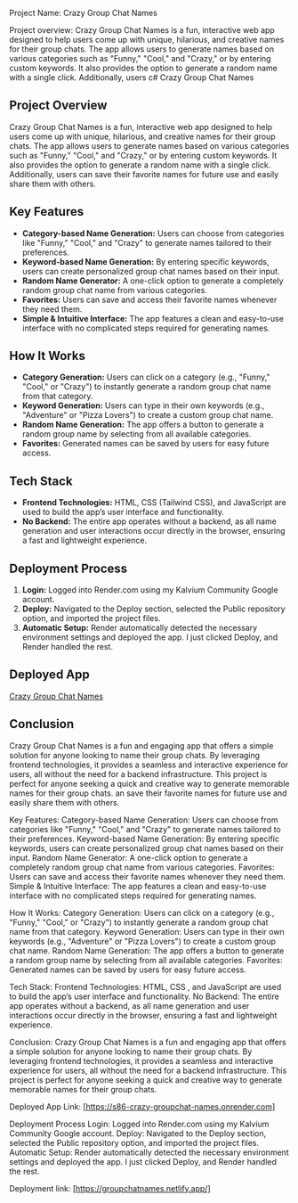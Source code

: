 Project Name: Crazy Group Chat Names

Project overview:
Crazy Group Chat Names is a fun, interactive web app designed to help users come up with unique, hilarious, and creative names for their group chats. The app allows users to generate names based on various categories such as "Funny," "Cool," and "Crazy," or by entering custom keywords. It also provides the option to generate a random name with a single click. Additionally, users c# Crazy Group Chat Names

## Project Overview
Crazy Group Chat Names is a fun, interactive web app designed to help users come up with unique, hilarious, and creative names for their group chats. The app allows users to generate names based on various categories such as "Funny," "Cool," and "Crazy," or by entering custom keywords. It also provides the option to generate a random name with a single click. Additionally, users can save their favorite names for future use and easily share them with others.

## Key Features
- **Category-based Name Generation:** Users can choose from categories like "Funny," "Cool," and "Crazy" to generate names tailored to their preferences.
- **Keyword-based Name Generation:** By entering specific keywords, users can create personalized group chat names based on their input.
- **Random Name Generator:** A one-click option to generate a completely random group chat name from various categories.
- **Favorites:** Users can save and access their favorite names whenever they need them.
- **Simple & Intuitive Interface:** The app features a clean and easy-to-use interface with no complicated steps required for generating names.

## How It Works
- **Category Generation:** Users can click on a category (e.g., "Funny," "Cool," or "Crazy") to instantly generate a random group chat name from that category.
- **Keyword Generation:** Users can type in their own keywords (e.g., "Adventure" or "Pizza Lovers") to create a custom group chat name.
- **Random Name Generation:** The app offers a button to generate a random group name by selecting from all available categories.
- **Favorites:** Generated names can be saved by users for easy future access.

## Tech Stack
- **Frontend Technologies:** HTML, CSS (Tailwind CSS), and JavaScript are used to build the app’s user interface and functionality.
- **No Backend:** The entire app operates without a backend, as all name generation and user interactions occur directly in the browser, ensuring a fast and lightweight experience.

## Deployment Process
1. **Login:** Logged into Render.com using my Kalvium Community Google account.
2. **Deploy:** Navigated to the Deploy section, selected the Public repository option, and imported the project files.
3. **Automatic Setup:** Render automatically detected the necessary environment settings and deployed the app. I just clicked Deploy, and Render handled the rest.

## Deployed App
[Crazy Group Chat Names](https://s86-crazy-groupchat-names.onrender.com)

## Conclusion
Crazy Group Chat Names is a fun and engaging app that offers a simple solution for anyone looking to name their group chats. By leveraging frontend technologies, it provides a seamless and interactive experience for users, all without the need for a backend infrastructure. This project is perfect for anyone seeking a quick and creative way to generate memorable names for their group chats.
an save their favorite names for future use and easily share them with others.

Key Features:
Category-based Name Generation: Users can choose from categories like "Funny," "Cool," and "Crazy" to generate names tailored to their preferences.
Keyword-based Name Generation: By entering specific keywords, users can create personalized group chat names based on their input.
Random Name Generator: A one-click option to generate a completely random group chat name from various categories.
Favorites: Users can save and access their favorite names whenever they need them.
Simple & Intuitive Interface: The app features a clean and easy-to-use interface with no complicated steps required for generating names.

How It Works:
Category Generation: Users can click on a category (e.g., "Funny," "Cool," or "Crazy") to instantly generate a random group chat name from that category.
Keyword Generation: Users can type in their own keywords (e.g., "Adventure" or "Pizza Lovers") to create a custom group chat name.
Random Name Generation: The app offers a button to generate a random group name by selecting from all available categories.
Favorites: Generated names can be saved by users for easy future access.

Tech Stack:
Frontend Technologies: HTML, CSS , and JavaScript are used to build the app’s user interface and functionality.
No Backend: The entire app operates without a backend, as all name generation and user interactions occur directly in the browser, ensuring a fast and lightweight experience.

Conclusion:
Crazy Group Chat Names is a fun and engaging app that offers a simple solution for anyone looking to name their group chats. By leveraging frontend technologies, it provides a seamless and interactive experience for users, all without the need for a backend infrastructure. This project is perfect for anyone seeking a quick and creative way to generate memorable names for their group chats.









Deployed App Link:
[https://s86-crazy-groupchat-names.onrender.com]

Deployment Process
Login: Logged into Render.com using my Kalvium Community Google account.
Deploy: Navigated to the Deploy section, selected the Public repository option, and imported the project files.
Automatic Setup: Render automatically detected the necessary environment settings and deployed the app. I just clicked Deploy, and Render handled the rest.



Deployment link:
[https://groupchatnames.netlify.app/]






















